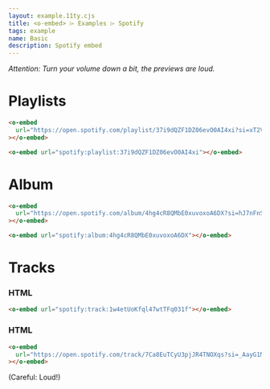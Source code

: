 ```yaml
---
layout: example.11ty.cjs
title: <o-embed> ⌲ Examples ⌲ Spotify
tags: example
name: Basic
description: Spotify embed
---
```


<em>Attention: Turn your volume down a bit, the previews are loud.</em>

<h1>Playlists</h1>

```html
<o-embed
  url="https://open.spotify.com/playlist/37i9dQZF1DZ06evO0AI4xi?si=xT2VzBnETMOrHPtlteDqMg"
></o-embed>
```

<o-embed
url="https://open.spotify.com/playlist/37i9dQZF1DZ06evO0AI4xi?si=xT2VzBnETMOrHPtlteDqMg"></o-embed>

```html
<o-embed url="spotify:playlist:37i9dQZF1DZ06evO0AI4xi"></o-embed>
```

<o-embed url="spotify:playlist:37i9dQZF1DZ06evO0AI4xi"></o-embed>

<h1>Album</h1>

```html
<o-embed
  url="https://open.spotify.com/album/4hg4cR8QMbE0xuvoxoA6DX?si=hJ7nFnSTQgyWI_uIpeIqdw"
></o-embed>
```

<o-embed url="https://open.spotify.com/album/4hg4cR8QMbE0xuvoxoA6DX?si=hJ7nFnSTQgyWI_uIpeIqdw"></o-embed>

```html
<o-embed url="spotify:album:4hg4cR8QMbE0xuvoxoA6DX"></o-embed>
```

<o-embed url="spotify:album:4hg4cR8QMbE0xuvoxoA6DX"></o-embed>

<h1>Tracks</h1>
<h3>HTML</h3>

```html
<o-embed url="spotify:track:1w4etUoKfql47wtTFq031f"></o-embed>
```

<o-embed url="spotify:track:1w4etUoKfql47wtTFq031f"></o-embed>

<h3>HTML</h3>

```html
<o-embed
  url="https://open.spotify.com/track/7Ca8EuTCyU3pjJR4TNOXqs?si=_AayG1M6SkiRSomgoM_Vxg"
></o-embed>
```

(Careful: Loud!)

<o-embed
url="https://open.spotify.com/track/7Ca8EuTCyU3pjJR4TNOXqs?si=_AayG1M6SkiRSomgoM_Vxg"></o-embed>
